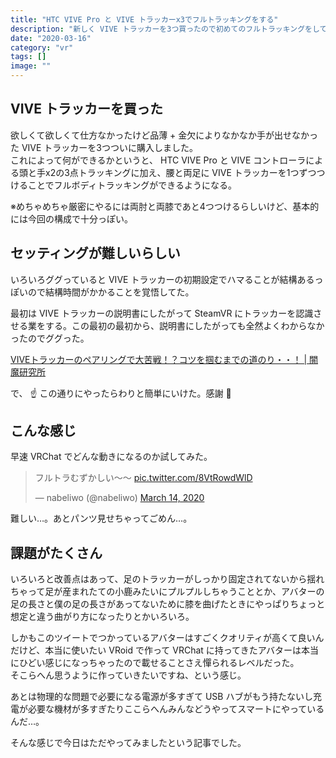 ```yaml
---
title: "HTC VIVE Pro と VIVE トラッカーx3でフルトラッキングをする"
description: "新しく VIVE トラッカーを3つ買ったので初めてのフルトラッキングをしてみた。"
date: "2020-03-16"
category: "vr"
tags: []
image: ""
---
```


## VIVE トラッカーを買った

欲しくて欲しくて仕方なかったけど品薄 + 金欠によりなかなか手が出せなかった VIVE トラッカーを3つついに購入しました。  
これによって何ができるかというと、 HTC VIVE Pro と VIVE コントローラによる頭と手x2の3点トラッキングに加え、腰と両足に VIVE トラッカーを1つずつつけることでフルボディトラッキングができるようになる。

※めちゃめちゃ厳密にやるには両肘と両膝であと4つつけるらしいけど、基本的には今回の構成で十分っぽい。

## セッティングが難しいらしい

いろいろググっていると VIVE トラッカーの初期設定でハマることが結構あるっぽいので結構時間がかかることを覚悟してた。

最初は VIVE トラッカーの説明書にしたがって SteamVR にトラッカーを認識させる業をする。この最初の最初から、説明書にしたがっても全然よくわからなかったのでググった。

[VIVEトラッカーのペアリングで大苦戦！？コツを掴むまでの道のり・・！ | 闇魔研究所](https://yamimesa.com/2019/04/07/vive%E3%83%88%E3%83%A9%E3%83%83%E3%82%AB%E3%83%BC%E3%81%AE%E3%83%9A%E3%82%A2%E3%83%AA%E3%83%B3%E3%82%B0%E3%81%A7%E5%A4%A7%E8%8B%A6%E6%88%A6%EF%BC%81%EF%BC%9F%E3%82%B3%E3%83%84%E3%82%92%E6%8E%B4/)

で、 :point_up: この通りにやったらわりと簡単にいけた。感謝 :pray:

## こんな感じ

早速 VRChat でどんな動きになるのか試してみた。

<blockquote class="twitter-tweet"><p lang="ja" dir="ltr">フルトラむずかしい～～ <a href="https://t.co/8VtRowdWlD">pic.twitter.com/8VtRowdWlD</a></p>&mdash; nabeliwo (@nabeliwo) <a href="https://twitter.com/nabeliwo/status/1238817093589430272?ref_src=twsrc%5Etfw">March 14, 2020</a></blockquote> <script async src="https://platform.twitter.com/widgets.js" charset="utf-8"></script>

難しい…。あとパンツ見せちゃってごめん…。

## 課題がたくさん

いろいろと改善点はあって、足のトラッカーがしっかり固定されてないから揺れちゃって足が産まれたての小鹿みたいにプルプルしちゃうこととか、アバターの足の長さと僕の足の長さがあってないために膝を曲げたときにやっぱりちょっと想定と違う曲がり方になったりとかいろいろ。

しかもこのツイートでつかっているアバターはすごくクオリティが高くて良いんだけど、本当に使いたい VRoid で作って VRChat に持ってきたアバターは本当にひどい感じになっちゃったので載せることさえ憚られるレベルだった。  
そこらへん思うように作っていきたいですね、という感じ。

あとは物理的な問題で必要になる電源が多すぎて USB ハブがもう持たないし充電が必要な機材が多すぎたりここらへんみんなどうやってスマートにやっているんだ…。

そんな感じで今日はただやってみましたという記事でした。
